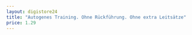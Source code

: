 ```yaml
---
layout: digistore24
title: "Autogenes Training. Ohne Rückführung. Ohne extra Leitsätze"
price: 1.29
---
```

